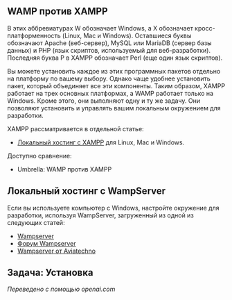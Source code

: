 <!-- Filename: J4.x:Hosting_Setup / Display title: Локальный хостинг на Windows  -->

## WAMP против XAMPP

В этих аббревиатурах W обозначает Windows, а X обозначает кросс-платформенность
(Linux, Mac и Windows). Оставшиеся буквы обозначают Apache (веб-сервер), MySQL или MariaDB (сервер базы данных) и PHP (язык скриптов, используемый для веб-разработки). Последняя буква P в XAMPP обозначает Perl (еще один язык скриптов).

Вы можете установить каждое из этих программных пакетов отдельно на платформу по вашему выбору. Однако чаще удобнее установить пакет, который объединяет все эти компоненты. Таким образом, XAMPP работает на трех основных платформах, а WAMP работает только на Windows. Кроме этого, они выполняют одну и ту же задачу. Они позволяют установить и управлять вашим локальным окружением для разработки.

XAMPP рассматривается в отдельной статье:
* [Локальный хостинг с XAMPP](jdocmanual?article=user/hosting/local-hosting-with-xampp "Локальный хостинг с XAMPP") для Linux, Mac и Windows.

Доступно сравнение:
* Umbrella: WAMP против XAMPP

## Локальный хостинг с WampServer

Если вы используете компьютер с Windows, настройте окружение для разработки, используя WampServer, загруженный из одной из следующих статей:

- <a href="https://www.wampserver.com/en/" class="external free" rel="nofollow noreferrer noopener">Wampserver</a>
- <a href="http://forum.wampserver.com/list.php" class="external free" rel="nofollow noreferrer noopener">Форум Wampserver</a>
- <a href="https://wampserver.aviatechno.net/" class="external free" rel="nofollow noreferrer noopener">Wampserver от Aviatechno</a>

## Задача: Установка

*Переведено с помощью openai.com*
